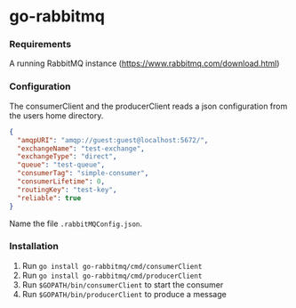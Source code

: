 # go-rabbitmq

### Requirements
A running RabbitMQ instance (https://www.rabbitmq.com/download.html)

### Configuration
The consumerClient and the producerClient reads a json configuration from the users home directory.
```json
{
  "amqpURI": "amqp://guest:guest@localhost:5672/",
  "exchangeName": "test-exchange",
  "exchangeType": "direct",
  "queue": "test-queue",
  "consumerTag": "simple-consumer",
  "consumerLifetime": 0,
  "routingKey": "test-key",
  "reliable": true
}
```
Name the file `.rabbitMQConfig.json`.

### Installation
1. Run `go install go-rabbitmq/cmd/consumerClient`
2. Run `go install go-rabbitmq/cmd/producerClient`
3. Run `$GOPATH/bin/consumerClient` to start the consumer
4. Run `$GOPATH/bin/producerClient` to produce a message

